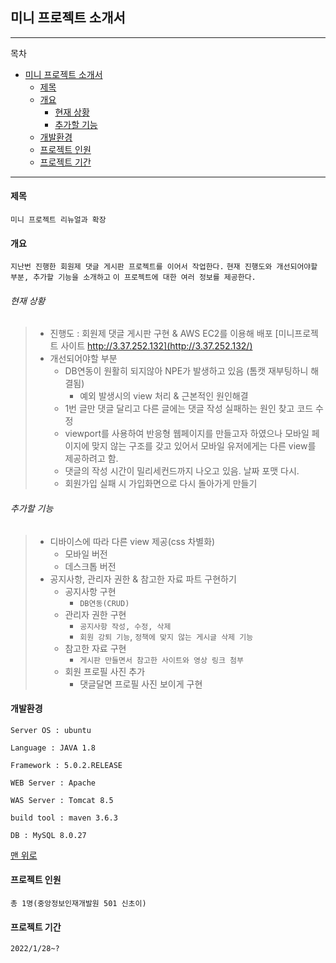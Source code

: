 ## 미니 프로젝트 소개서

---
목차
- [미니 프로젝트 소개서](#미니-프로젝트-소개서)
    - [제목](#제목)
    - [개요](#개요)
        - [현재 상황](#현재-상황)
        - [추가할 기능](#추가할-기능)
    - [개발환경](#개발환경)
    - [프로젝트 인원](#프로젝트-인원)
    - [프로젝트 기간](#프로젝트-기간)
---
#### 제목 
`미니 프로젝트 리뉴얼과 확장`
    
#### 개요
`지난번 진행한 회원제 댓글 게시판 프로젝트를 이어서 작업한다.`
`현재 진행도와 개선되어야할 부분, 추가할 기능을 소개하고`
`이 프로젝트에 대한 여러 정보를 제공한다.`
###### 현재 상황
> - 진행도 : 회원제 댓글 게시판 구현 & AWS EC2를 이용해 배포
>   [미니프로젝트 사이트 http://3.37.252.132](http://3.37.252.132/)
> - 개선되어야할 부분
>   - DB연동이 원활히 되지않아 NPE가 발생하고 있음
>     (톰캣 재부팅하니 해결됨)
>     - 예외 발생시의 view 처리 & 근본적인 원인해결
>   - 1번 글만 댓글 달리고 다른 글에는 댓글 작성 실패하는 원인 찾고 
>     코드 수정
>   - viewport를 사용하여 반응형 웹페이지를 만들고자 하였으나
>     모바일 페이지에 맞지 않는 구조를 갖고 있어서
>     모바일 유저에게는 다른 view를 제공하려고 함.
>   - 댓글의 작성 시간이 밀리세컨드까지 나오고 있음. 날짜 포맷 다시.
>   - 회원가입 실패 시 가입화면으로 다시 돌아가게 만들기
###### 추가할 기능
> - 디바이스에 따라 다른 view 제공(css 차별화)
>   - 모바일 버전
>   - 데스크톱 버전
> - 공지사항, 관리자 권한 & 참고한 자료 파트 구현하기
>   - 공지사항 구현
>     - `DB연동(CRUD)`
>   - 관리자 권한 구현
>     - `공지사항 작성, 수정, 삭제`
>     - `회원 강퇴 기능`, `정책에 맞지 않는 게시글 삭제 기능`  
>   - 참고한 자료 구현
>     - `게시판 만들면서 참고한 사이트와 영상 링크 첨부`
>   - 회원 프로필 사진 추가
>     - 댓글달면 프로필 사진 보이게 구현

#### 개발환경
    
    Server OS : ubuntu
    
    Language : JAVA 1.8
    
    Framework : 5.0.2.RELEASE
    
    WEB Server : Apache
    
    WAS Server : Tomcat 8.5
    
    build tool : maven 3.6.3
    
    DB : MySQL 8.0.27

[맨 위로](#미니-프로젝트-소개서)

#### 프로젝트 인원
`총 1명(중앙정보인재개발원 501 신초이)`

#### 프로젝트 기간
`2022/1/28~?`